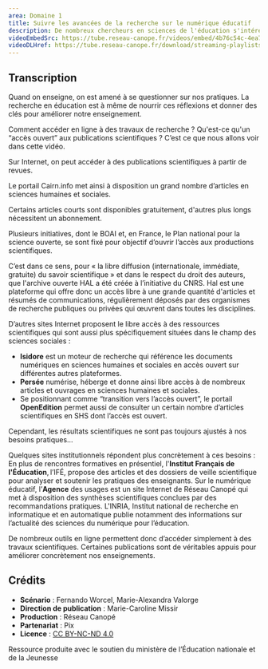 ```yaml
---
area: Domaine 1
title: Suivre les avancées de la recherche sur le numérique éducatif
description: De nombreux chercheurs en sciences de l'éducation s'intéressent à l'usage du numérique en pédagogie. Les résultats de ces recherches permettent d'interroger et de prendre du recul sur ces usages. Comment suivre en tant qu'enseignant les avancées des travaux de recherche à ce sujet ?
videoEmbedSrc: https://tube.reseau-canope.fr/videos/embed/4b76c54c-4ea7-46f7-9643-2617f7ba8eb1
videoDLHref: https://tube.reseau-canope.fr/download/streaming-playlists/hls/videos/4b76c54c-4ea7-46f7-9643-2617f7ba8eb1-1080-fragmented.mp4
---
```


## Transcription

Quand on enseigne, on est amené à se questionner sur nos pratiques.
La recherche en éducation est à même de nourrir ces réflexions et donner des clés pour améliorer notre enseignement.

Comment accéder en ligne à des travaux de recherche ?
Qu'est-ce qu'un “accès ouvert” aux publications scientifiques ?
C’est ce que nous allons voir dans cette vidéo.

Sur Internet, on peut accéder à des publications scientifiques à partir de revues.

Le portail Cairn.info met ainsi à disposition un grand nombre d’articles en sciences humaines et sociales.

Certains articles courts sont disponibles gratuitement, d'autres plus longs nécessitent un abonnement.

Plusieurs initiatives, dont le BOAI et, en France, le Plan national pour la science ouverte, se sont fixé pour objectif d’ouvrir l’accès aux productions scientifiques.

C’est dans ce sens, pour « la libre diffusion (internationale, immédiate, gratuite) du savoir scientifique »
et dans le respect du droit des auteurs, que l'archive ouverte HAL a été créée à l’initiative du CNRS.
Hal est une plateforme qui offre donc un accès libre à une grande quantité d'articles et résumés de communications, régulièrement déposés par des organismes de recherche publiques ou privées qui œuvrent dans toutes les disciplines.

D’autres sites Internet proposent le libre accès à des ressources scientifiques qui sont aussi plus spécifiquement situées dans le champ des sciences sociales :

- **Isidore** est un moteur de recherche qui référence les documents numériques en sciences humaines et sociales en accès ouvert sur différentes autres plateformes.
- **Persée** numérise, héberge et donne ainsi libre accès à de nombreux articles et ouvrages en sciences humaines et sociales.
- Se positionnant comme “transition vers l’accès ouvert”, le portail **OpenEdition** permet aussi de consulter un certain nombre d’articles scientifiques en SHS dont l’accès est ouvert.

Cependant, les résultats scientifiques ne sont pas toujours ajustés à nos besoins pratiques…

Quelques sites institutionnels répondent plus concrètement à ces besoins :
En plus de rencontres formatives en présentiel, l'**Institut Français de l'Éducation**, l’IFÉ, propose des articles et des dossiers de veille scientifique pour analyser et soutenir les pratiques des enseignants.
 Sur le numérique éducatif, l’**Agence** des usages est un site Internet de Réseau Canopé qui met à disposition des synthèses scientifiques conclues par des recommandations pratiques.
L'INRIA, Institut national de recherche en informatique et en automatique publie notamment des informations sur l’actualité des sciences du numérique pour l’éducation.

De nombreux outils en ligne permettent donc d’accéder simplement à des travaux scientifiques. Certaines publications sont de véritables appuis pour améliorer concrètement nos enseignements.

## Crédits

- **Scénario** : Fernando Worcel, Marie-Alexandra Valorge
- **Direction de publication** : Marie-Caroline Missir
- **Production** : Réseau Canopé
- **Partenariat** : Pix
- **Licence** : [CC BY-NC-ND 4.0](https://creativecommons.org/licenses/by-nc-nd/4.0/deed.fr)

Ressource produite avec le soutien du ministère de l’Éducation nationale et de la Jeunesse
